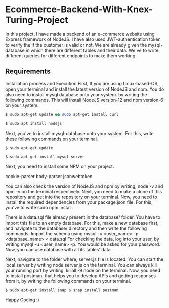 # Ecommerce-Backend-With-Knex-Turing-Project

In this project, I have made a backend of an e-commerce website using Express framework of NodeJS. I have also used JWT-authentication token to verify the if the customer is valid or not. We are already given the mysql-database in which there are different tables and their data. We've to write different queries for different endpoints to make them working.

## Requirements
Installation process and Execution First, If you'are using Linux-based-OS, open your terminal and install the latest version of NodeJS and npm. You do also need to install mysql database onto your system. by writing the following commands. This will install NodeJS version-12 and npm version-6 on your system.

```bash
$ sudo apt-get update && sudo apt-get install curl
```

```bash
$ sudo apt install nodejs
```

Next, you've to install mysql-database onto your system. For this, write these following commands on your terminal.

```bash
$ sudo apt-get update
```

```bash
$ sudo apt-get install mysql-server
```

Next, you need to install some NPM on your project.

cookie-parser body-parser jsonwebtoken

You can also check the version of NodeJS and npm by writing, node -v and npm -v on the terminal respectively. Next, you need to make a clone of this repository and get into the repository on your terminal. Now, you need to install the required dependencies from your package.json file. For this, you've to write sudo npm install.

There is a data.sql file already present in the database/ folder. You have to import this file to an empty database. For this, make a new database first, and navigate to the database/ directory and then write the following commands: Import the schema using mysql -u <user_name> -p <database_name> < data.sql For checking the data, log into your user, by writing mysql -u <user_name> -p. You would be asked for your password. Now, you can use database with all its tables' data.

Next, navigate to the folder where, server.js file is located. You can start the local server by writing node server.js on the terminal. You can always kill your running port by writing, killall -9 node on the terminal. Now, you need to install postman, that helps you to develop APIs and getting responses from it, by writing the following commands on your terminal.

```bash
$ sudo apt-get install snap $ snap install postman
```

Happy Coding :)
